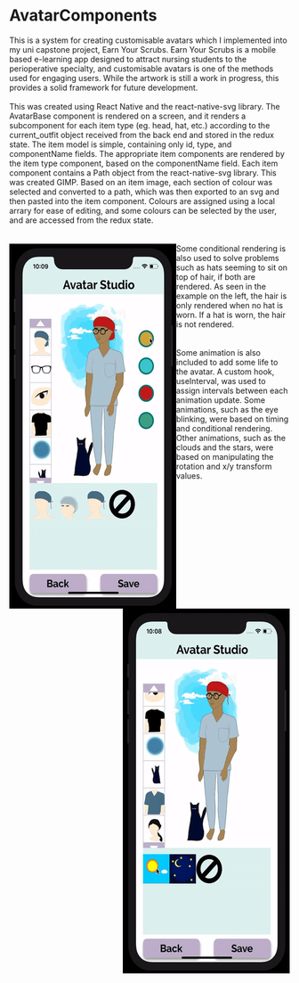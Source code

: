 # AvatarComponents
This is a system for creating customisable avatars which I implemented into my uni capstone project, Earn Your Scrubs. Earn Your Scrubs is a mobile based
e-learning app designed to attract nursing students to the perioperative specialty, and customisable avatars is one of the methods used for
engaging users. While the artwork is still a work in progress, this provides a solid framework for future development.
\
\
This was created using React Native and the react-native-svg library. The AvatarBase component is rendered on a screen, and it renders a subcomponent for each item type (eg. head, hat, etc.) according to the current_outfit object received from the back end and stored in the redux state. The item model is simple, containing only id, type, and componentName fields. The appropriate item components are rendered by the item type component, based on the componentName field. Each item component contains a Path object from the react-native-svg library. This was created GIMP. Based on an item image, each section of colour was selected and converted to a path, which was then exported to an svg and then pasted into the item component. Colours are assigned using a local arrary for ease of editing, and some colours can be selected by the user, and are accessed from the redux state.
\
\
\
<img align="left" src="gifs/hats.gif"><img align="right" src="gifs/bg.gif">Some conditional rendering is also used to solve problems such as hats seeming to sit on top of hair, if both are rendered. As seen in the example on the left, the hair is only rendered when no hat is worn. If a hat is worn, the hair is not rendered.
\
\
\
Some animation is also included to add some life to the avatar. A custom hook, useInterval, was used to assign intervals between each animation update. Some animations, such as the eye blinking, were based on timing and conditional rendering. Other animations, such as the clouds and the stars, were based on manipulating the rotation and x/y transform values.
